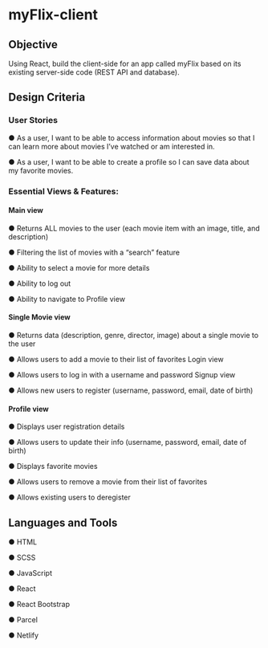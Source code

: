 # myFlix-client

## Objective

Using React, build the client-side for an app called myFlix based on its existing server-side code (REST API and database).

## Design Criteria

### User Stories

● As a user, I want to be able to access information about movies so that I can learn more
about movies I’ve watched or am interested in.

● As a user, I want to be able to create a profile so I can save data about my favorite movies.

### Essential Views & Features:

#### Main view

● Returns ALL movies to the user (each movie item with an image, title, and description)

● Filtering the list of movies with a “search” feature

● Ability to select a movie for more details

● Ability to log out

● Ability to navigate to Profile view

#### Single Movie view

● Returns data (description, genre, director, image) about a single movie to the user 

● Allows users to add a movie to their list of favorites
Login view

● Allows users to log in with a username and password
Signup view

● Allows new users to register (username, password, email, date of birth)

#### Profile view

● Displays user registration details

● Allows users to update their info (username, password, email, date of birth)

● Displays favorite movies

● Allows users to remove a movie from their list of favorites

● Allows existing users to deregister

## Languages and Tools

● HTML

● SCSS

● JavaScript

● React

● React Bootstrap

● Parcel

● Netlify
